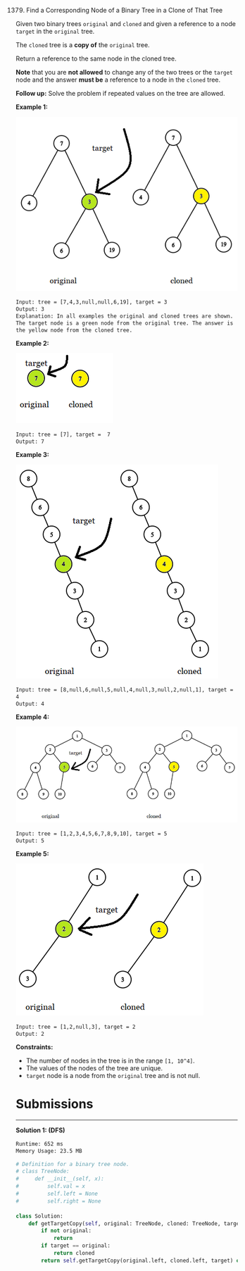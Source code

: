 1379. Find a Corresponding Node of a Binary Tree in a Clone of That Tree

Given two binary trees `original` and `cloned` and given a reference to a node `target` in the `original` tree.

The `cloned` tree is a **copy of** the `original` tree.

Return a reference to the same node in the cloned tree.

**Note** that you are **not allowed** to change any of the two trees or the `target` node and the answer **must be** a reference to a node in the `cloned` tree.

**Follow up:** Solve the problem if repeated values on the tree are allowed.

 

**Example 1:**

![1379_e1.png](img/1379_e1.png)
```
Input: tree = [7,4,3,null,null,6,19], target = 3
Output: 3
Explanation: In all examples the original and cloned trees are shown. The target node is a green node from the original tree. The answer is the yellow node from the cloned tree.
```

**Example 2:**

![1379_e2.png](img/1379_e2.png)
```
Input: tree = [7], target =  7
Output: 7
```

**Example 3:**

![1379_e3.png](img/1379_e3.png)
```
Input: tree = [8,null,6,null,5,null,4,null,3,null,2,null,1], target = 4
Output: 4
```

**Example 4:**

![1379_e4.png](img/1379_e4.png)
```
Input: tree = [1,2,3,4,5,6,7,8,9,10], target = 5
Output: 5
```

**Example 5:**

![1379_e5.png](img/1379_e5.png)
```
Input: tree = [1,2,null,3], target = 2
Output: 2
```

**Constraints:**

* The number of nodes in the tree is in the range `[1, 10^4]`.
* The values of the nodes of the tree are unique.
* `target` node is a node from the `original` tree and is not null.

# Submissions
---
**Solution 1: (DFS)**
```
Runtime: 652 ms
Memory Usage: 23.5 MB
```
```python
# Definition for a binary tree node.
# class TreeNode:
#     def __init__(self, x):
#         self.val = x
#         self.left = None
#         self.right = None

class Solution:
    def getTargetCopy(self, original: TreeNode, cloned: TreeNode, target: TreeNode) -> TreeNode:
        if not original:
            return
        if target == original:
            return cloned
        return self.getTargetCopy(original.left, cloned.left, target) or self.getTargetCopy(original.right, cloned.right, target)
```